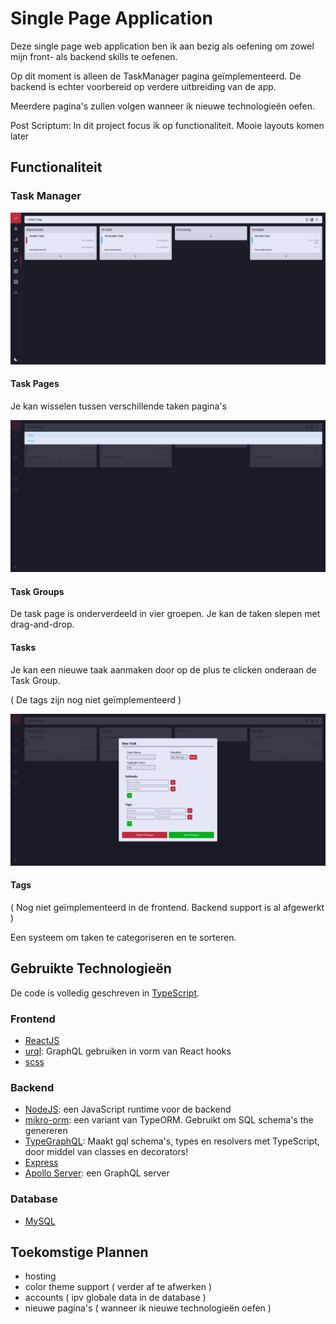 # Single Page Application
Deze single page web application ben ik aan bezig als oefening om zowel mijn front- als backend skills te oefenen. 

Op dit moment is alleen de TaskManager pagina geïmplementeerd. De backend is echter voorbereid op verdere uitbreiding van de app.

Meerdere pagina's zullen volgen wanneer ik nieuwe technologieën oefen.

Post Scriptum: In dit project focus ik op functionaliteit. Mooie layouts komen later

## Functionaliteit
### Task Manager
![Task Manager View](https://github.com/Ziothh/SPA/blob/master/readme_images/taskPage.png)

#### Task Pages
Je kan wisselen tussen verschillende taken pagina's

![Task Pages Switching](https://github.com/Ziothh/SPA/blob/master/readme_images/pageSwitching.png)


#### Task Groups
De task page is onderverdeeld in vier groepen. Je kan de taken slepen met drag-and-drop. 

#### Tasks
Je kan een nieuwe taak aanmaken door op de plus te clicken onderaan de Task Group. 

( De tags zijn nog niet geïmplementeerd )

![Task Creation Screen](https://github.com/Ziothh/SPA/blob/master/readme_images/taskCreationScreen.png)

#### Tags
( Nog niet geïmplementeerd in de frontend. Backend support is al afgewerkt )

Een systeem om taken te categoriseren en te sorteren.

## Gebruikte Technologieën
De code is volledig geschreven in [TypeScript](https://www.typescriptlang.org/).
### Frontend
 - [ReactJS](https://reactjs.org)
 - [urql](https://formidable.com/open-source/urql/docs): GraphQL gebruiken in vorm van React hooks
 - [scss](https://sass-lang.com)
### Backend
 - [NodeJS](https://nodejs.org): een JavaScript runtime voor de backend
 - [mikro-orm](https://mikro-orm.io): een variant van TypeORM. Gebruikt om SQL schema's the genereren
 - [TypeGraphQL](https://typegraphql.com/docs/introduction.html): Maakt gql schema's, types en resolvers met TypeScript, door middel van classes en decorators!
 - [Express](https://expressjs.com)
 - [Apollo Server](https://www.apollographql.com/docs/apollo-server): een GraphQL server
### Database
 - [MySQL](https://www.mysql.com)

## Toekomstige Plannen
 - hosting
 - color theme support ( verder af te afwerken )
 - accounts ( ipv globale data in de database )
 - nieuwe pagina's ( wanneer ik nieuwe technologieën oefen )
